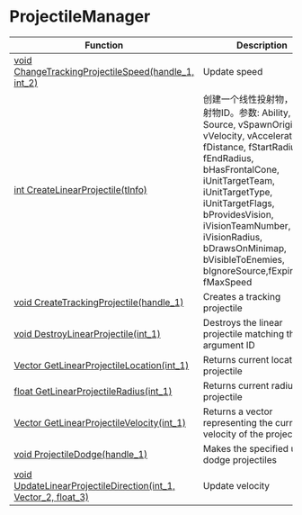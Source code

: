 # ProjectileManager
Function|Description|Client
--|--|:--:
[void ChangeTrackingProjectileSpeed(handle_1, int_2)](ChangeTrackingProjectileSpeed)|Update speed|✖
[int CreateLinearProjectile(tInfo)](CreateLinearProjectile)|创建一个线性投射物，返回投射物ID。参数: Ability, Source, vSpawnOrigin, vVelocity, vAcceleration, fDistance, fStartRadius, fEndRadius, bHasFrontalCone, iUnitTargetTeam, iUnitTargetType, iUnitTargetFlags, bProvidesVision, iVisionTeamNumber, iVisionRadius, bDrawsOnMinimap, bVisibleToEnemies, bIgnoreSource,fExpireTime, fMaxSpeed|✖
[void CreateTrackingProjectile(handle_1)](CreateTrackingProjectile)|Creates a tracking projectile|✖
[void DestroyLinearProjectile(int_1)](DestroyLinearProjectile)|Destroys the linear projectile matching the argument ID|✖
[Vector GetLinearProjectileLocation(int_1)](GetLinearProjectileLocation)|Returns current location of projectile|✖
[float GetLinearProjectileRadius(int_1)](GetLinearProjectileRadius)|Returns current radius of projectile|✖
[Vector GetLinearProjectileVelocity(int_1)](GetLinearProjectileVelocity)|Returns a vector representing the current velocity of the projectile.|✖
[void ProjectileDodge(handle_1)](ProjectileDodge)|Makes the specified unit dodge projectiles|✖
[void UpdateLinearProjectileDirection(int_1, Vector_2, float_3)](UpdateLinearProjectileDirection)|Update velocity|✖

